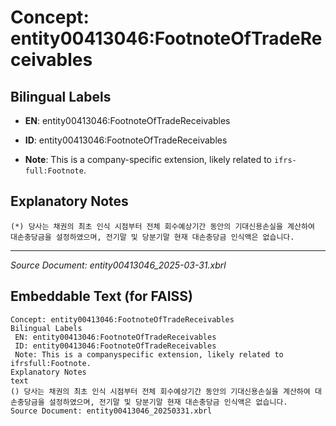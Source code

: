 # Concept: entity00413046:FootnoteOfTradeReceivables

## Bilingual Labels
- **EN**: entity00413046:FootnoteOfTradeReceivables

- **ID**: entity00413046:FootnoteOfTradeReceivables
- **Note**: This is a company-specific extension, likely related to `ifrs-full:Footnote`.

## Explanatory Notes
```text
(*) 당사는 채권의 최초 인식 시점부터 전체 회수예상기간 동안의 기대신용손실을 계산하여 대손충당금을 설정하였으며, 전기말 및 당분기말 현재 대손충당금 인식액은 없습니다.
```

---
*Source Document: entity00413046_2025-03-31.xbrl*
## Embeddable Text (for FAISS)
```text
Concept: entity00413046:FootnoteOfTradeReceivables
Bilingual Labels
 EN: entity00413046:FootnoteOfTradeReceivables
 ID: entity00413046:FootnoteOfTradeReceivables
 Note: This is a companyspecific extension, likely related to ifrsfull:Footnote.
Explanatory Notes
text
() 당사는 채권의 최초 인식 시점부터 전체 회수예상기간 동안의 기대신용손실을 계산하여 대손충당금을 설정하였으며, 전기말 및 당분기말 현재 대손충당금 인식액은 없습니다.
Source Document: entity00413046_20250331.xbrl
```